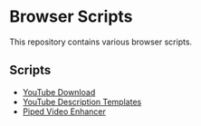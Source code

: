 # Browser Scripts

This repository contains various browser scripts.

## Scripts

- [YouTube Download](https://github.com/danielytuk/browser-scripts/tree/main/youtube-download-hijack)
- [YouTube Description Templates](https://github.com/danielytuk/browser-scripts/tree/main/youtube-upload-templates)
- [Piped Video Enhancer](https://github.com/danielytuk/browser-scripts/tree/main/piped-video-enhancer)
